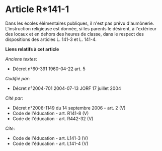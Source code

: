 # Article R*141-1

Dans les écoles élémentaires publiques, il n'est pas prévu d'aumônerie. L'instruction religieuse est donnée, si les parents
le désirent, à l'extérieur des locaux et en dehors des heures de classe, dans le respect des dispositions des articles L.
141-3 et L. 141-4.

**Liens relatifs à cet article**

_Anciens textes_:

  - Décret n°60-391 1960-04-22 art. 5

_Codifié par_:

  - Décret n°2004-701 2004-07-13 JORF 17 juillet 2004

_Cité par_:

  - Décret n°2006-1149 du 14 septembre 2006 - art. 2 (V)
  - Code de l'éducation - art. R141-8 (V)
  - Code de l'éducation - art. R442-32 (V)

_Cite_:

  - Code de l'éducation - art. L141-3 (V)
  - Code de l'éducation - art. L141-4 (V)
